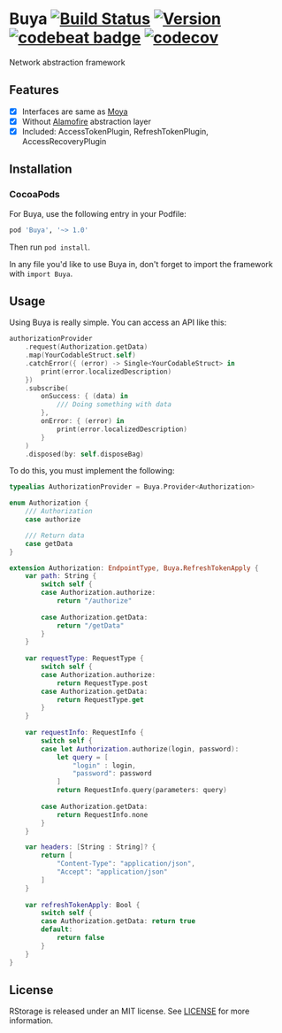 # Buya [![Build Status](https://travis-ci.com/Puasonych/Buya.svg?branch=master)](https://travis-ci.com/Puasonych/Buya) [![Version](https://img.shields.io/cocoapods/v/Buya.svg?style=flat)](https://cocoapods.org/pods/Buya) [![codebeat badge](https://codebeat.co/badges/1282a7a0-1d96-431d-a6e3-29127688571c)](https://codebeat.co/projects/github-com-puasonych-buya-master) [![codecov](https://codecov.io/gh/Puasonych/Buya/branch/master/graph/badge.svg)](https://codecov.io/gh/Puasonych/Buya) 

Network abstraction framework

## Features

- [x] Interfaces are same as [Moya](https://github.com/Moya/Moya)
- [x] Without [Alamofire](https://github.com/Alamofire/Alamofire) abstraction layer
- [x] Included: AccessTokenPlugin, RefreshTokenPlugin, AccessRecoveryPlugin

## Installation

### CocoaPods

For Buya, use the following entry in your Podfile:

```rb
pod 'Buya', '~> 1.0'
```

Then run `pod install`.

In any file you'd like to use Buya in, don't forget to
import the framework with `import Buya`.

## Usage

Using Buya is really simple. You can access an API like this:

```swift
authorizationProvider
    .request(Authorization.getData)
    .map(YourCodableStruct.self)
    .catchError({ (error) -> Single<YourCodableStruct> in
        print(error.localizedDescription)
    })
    .subscribe(
        onSuccess: { (data) in
            /// Doing something with data
        },
        onError: { (error) in
            print(error.localizedDescription)
        }
    )
    .disposed(by: self.disposeBag)
```

To do this, you must implement the following:

```swift
typealias AuthorizationProvider = Buya.Provider<Authorization>

enum Authorization {
    /// Authorization
    case authorize

    /// Return data
    case getData
}

extension Authorization: EndpointType, Buya.RefreshTokenApply {
    var path: String {
        switch self {
        case Authorization.authorize:
            return "/authorize"
            
        case Authorization.getData:
            return "/getData"
        }
    }
    
    var requestType: RequestType {
        switch self {
        case Authorization.authorize:
            return RequestType.post
        case Authorization.getData:
            return RequestType.get
        }
    }
    
    var requestInfo: RequestInfo {
        switch self {
        case let Authorization.authorize(login, password):
            let query = [
                "login" : login,
                "password": password
            ]
            return RequestInfo.query(parameters: query)
            
        case Authorization.getData:
            return RequestInfo.none
        }
    }

    var headers: [String : String]? {
        return [
            "Content-Type": "application/json",
            "Accept": "application/json"
        ]
    }
    
    var refreshTokenApply: Bool {
        switch self {
        case Authorization.getData: return true
        default:
            return false
        }
    }
}
```

## License

RStorage is released under an MIT license. See [LICENSE](https://github.com/Puasonych/Buya/blob/master/LICENSE) for more information.
